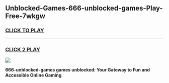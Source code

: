 
## Unblocked-Games-666-unblocked-games-Play-Free-7wkgw
<h3>
<a href="https://premium76.site?title=666-unblocked-games&ref=15A">CLICK TO PLAY</a></h3>
<hr>

<h3>
<a href="https://premium76.site?title=666-unblocked-games&ref=15A">CLICK 2 PLAY</a>
  
</h3>

<a href="https://premium76.site?title=666-unblocked-games&ref=15A"><img src="https://clearcache.store/games.png"></a>


**666-unblocked-games games unblocked: Your Gateway to Fun and Accessible Online Gaming**
